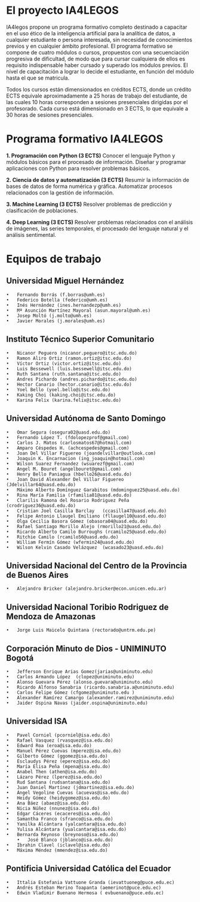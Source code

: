 # El proyecto IA4LEGOS

IA4legos propone un programa formativo completo destinado a capacitar en el uso ético de la inteligencia artificial para la analítica de datos, a cualquier estudiante o persona interesada, sin necesidad de conocimientos previos y en cualquier ámbito profesional. El programa formativo se compone de cuatro módulos o cursos, propuestos con una secuenciación progresiva de dificultad, de modo que para cursar cualquiera de ellos es requisito indispensable haber cursado y superado los módulos previos. El nivel de capacitación a lograr lo decide el estudiante, en función del módulo hasta el que se matricula.

Todos los cursos están dimensionados en créditos ECTS, donde un crédito ECTS equivale aproximadamente a 25 horas de trabajo del estudiante, de las cuales 10 horas corresponden a sesiones presenciales dirigidas por el profesorado. Cada curso está dimensionado en 3 ECTS, lo que equivale a 30 horas de sesiones presenciales.


# Programa formativo IA4LEGOS

**1. Programación con Python (3 ECTS)**
Conocer el lenguaje Python y módulos básicos para el procesado de información. Diseñar y programar aplicaciones con Python para resolver problemas básicos. 


**2. Ciencia de datos y automatización (3 ECTS)**
Resumir la información de bases de datos de forma numérica y gráfica. Automatizar procesos relacionados con la gestión de información.


**3. Machine Learning (3 ECTS)**
Resolver problemas de predicción y clasificación de poblaciones.


**4. Deep Learning (3 ECTS)**
Resolver problemas relacionados con el análisis de imágenes, las series temporales, el procesado del lenguaje natural y el análisis sentimental.

# Equipos de trabajo 

## Universidad Miguel Hernández

	•	Fernando Borrás (f.borras@umh.es)
	•	Federico Botella (federico@umh.es)
	•	Inés Hernández (ines.hernandezp@umh.es)
	•	Mª Asunción Martínez Mayoral (asun.mayoral@umh.es)
	•	Josep Moltó (j.molto@umh.es)
	•	Javier Morales (j.morales@umh.es)

## Instituto Técnico Superior Comunitario

	•	Nicanor Peguero (nicanor.peguero@itsc.edu.do)
	•	Ramon Aliro Ortiz (ramon.ortiz@itsc.edu.do)
	•	Víctor Ortiz (victor.ortiz@itsc.edu.do)
	•	Luis Bessewell (luis.bessewell@itsc.edu.do)
	•	Ruth Santana (ruth.santana@itsc.edu.do)
	•	Andres Pichardo (andres.pichardo@itsc.edu.do)
	•	Hector Canario (hector.canario@itsc.edu.do)
	•	Yoel Bello (yoel.bello@itsc.edu.do)
	•	Kaking Choi (kaking.choi@itsc.edu.do)   
	•	Karina Felix (karina.felix@itsc.edu.do)

 
## Universidad Autónoma de Santo Domingo
	
 	•	Omar Segura (osegura02@uasd.edu.do)
  	•	Fernando López T. (fdolopezprof@gmail.com)
	•	Carlos J. Matos	(carlosmatos67@hotmail.com)
	•	Amparo Céspedes H. (achcespedes@gmail.com)
	•	Joan Del Villar Figuereo (joandelvillar@outlook.com)
	•	Joaquin K. Encarnacion (ing_joaquin@hotmail.com)
	•	Wilson Suarez Fernandez	(wsuarezf@gmail.com)
	•	Angel M. Bouret (angelbouret@gmail.com)
	•	Henry Bello Paniagua (hbello26@uasd.edu.do)
	•	Joan David Alexander Del Villar Figuereo (Jdelvillar64@uasd.edu.do)
	•	Máximo Alberto Domínguez Garabitos (mdominguez25@uasd.edu.do)
	•	Rina María Familia (rfamilia81@uasd.edu.do)
	•	Clarilis Ramona del Rosario Rodriguez Peña (crodriguez36@uasd.edu.do)
	•	Cristian Joel Casilla Barclay	(ccasilla47@uasd.edu.do)
	•	Felipe Antonio Llaugel Emiliano	(fllaugel10@uasd.edu.do)
	•	Olga Cecilia Basora Gómez (obasora04@uasd.edu.do)
	•	Rafael Santiago Morillo Alejo (rmorillo21@uasd.edu.do)
	•	Ricardo Alberto Camilo Burroughs (rcamilo25@uasd.edu.do)
	•	Ritchie Camilo (rcamilo56@uasd.edu.do)
	•	William Fermín Gómez (wfermin24@uasd.edu.do)
	•	Wilson Kelvin Casado Velázquez	(wcasado23@uasd.edu.do)


## Universidad Nacional del Centro de la Provincia de Buenos Aires

	•	Alejandro Bricker (alejandro.bricker@econ.unicen.edu.ar)

## Universidad Nacional Toribio Rodriguez de Mendoza de Amazonas
 
 	•	Jorge Luis Maicelo Quintana (rectorado@untrm.edu.pe)
 
## Corporación Minuto de Dios - UNIMINUTO Bogotá

  	•	Jefferson Enrique Arias Gomez(jarias@uniminuto.edu)
  	•	Carlos Armando López  (clopez@uniminuto.edu)
  	•	Alonso Guevara Pérez (alonso.guevara@uniminuto.edu) 
  	•	Ricardo Alfonso Sanabria (ricardo.sanabria.a@uniminuto.edu)
  	•	Carlos Felipe Gómez (cfgomez@uniminuto.edu )
  	•	Alexander Ramírez Camargo (alexander.ramirez@uniminuto.edu)
  	•	Jaider Ospina Navas (jaider.ospina@uniminuto.edu)

## Universidad ISA

  	•	Pavel Corniel (pcorniel@isa.edu.do)
  	•	Rafael Vasquez (rvasquez@isa.edu.do)
   	•	Edward Roa (eroa@isa.edu.do)
   	•	Manuel Pérez Cuevas (mperez@isa.edu.do)
   	•	Gilberto Gómez (ggomez@isa.edu.do)
   	•	Esclaudys Pérez (eperez@isa.edu.do)
   	•	María Elisa Peña (mpena@isa.edu.do)
   	•	Anabel Then (athen@isa.edu.do)
   	•	Lázaro Pérez (lperez@isa.edu.do)
   	•	Rud Santana (rudsantana@isa.edu.do)
   	•	Juan Daniel Martínez (jdmartinez@isa.edu.do)
   	•	Ángel Vegoline Cuevas (acuevas@isa.edu.do)
   	•	Heidy Gómez (heidygomez@isa.edu.do)
   	•	Ana Báez (abaez@isa.edu.do)
   	•	Nicia Núñez (nnunez@isa.edu.do)
   	•	Edgar Cáceres (ecaceres@isa.edu.do)
   	•	Samantha Franco (sfranco@isa.edu.do)
   	•	Yanilka Alcántara (yalcantara@isa.edu.do)
   	•	Yulisa Alcántara (yualcantara@isa.edu.do)
   	•	Bernarda Reynoso (breynoso@isa.edu.do)
       	•	José Blanco (jblanco@isa.edu.do)
   	•	Ibrahin Clavel (iclavel@isa.edu.do)
   	•	Máxima Méndez (mmendez@isa.edu.do)
    
## Pontificia Universidad Católica del Ecuador
   	•	Ittalia Estefania Vattuone Granda (ievattuoneg@puce.edu.ec)
   	•	Andrés Esteban Merino Toapanta (aemerinot@puce.edu.ec)
   	•	Edwin Vladimir Buenano Hermosa ( evbuenano@puce.edu.ec)
